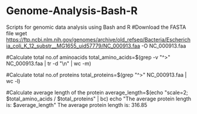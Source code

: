 # Genome-Analysis-Bash-R
Scripts for genomic data analysis using Bash and R
#Download the FASTA file
 wget https://ftp.ncbi.nlm.nih.gov/genomes/archive/old_refseq/Bacteria/Escherichia_coli_K_12_substr__MG1655_uid57779/NC_000913.faa -O NC_000913.faa

#Calculate total no.of aminoacids
 total_amino_acids=$(grep -v "^>" NC_000913.faa | tr -d "\n" | wc -m)

#Calculate total no.of proteins
total_proteins=$(grep "^>" NC_000913.faa | wc -l)

#Calculate average length of the protein
average_length=$(echo "scale=2; $total_amino_acids / $total_proteins" | bc)
echo "The average protein length is: $average_length"
The average protein length is: 316.85
